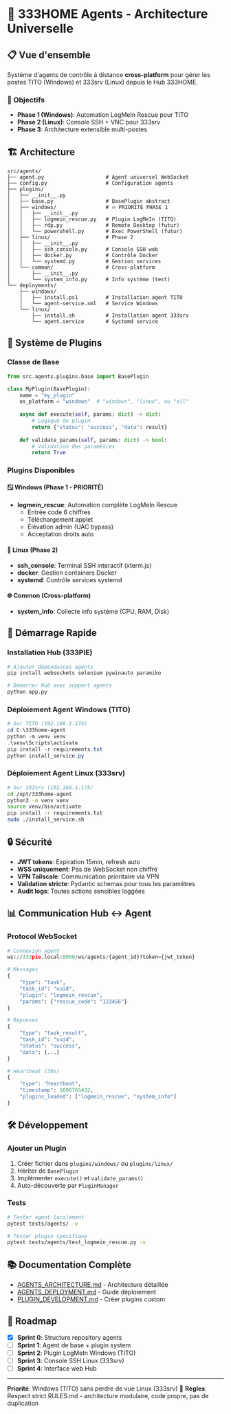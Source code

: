 # 🤖 333HOME Agents - Architecture Universelle

## 📋 Vue d'ensemble

Système d'agents de contrôle à distance **cross-platform** pour gérer les postes TITO (Windows) et 333srv (Linux) depuis le Hub 333HOME.

### 🎯 Objectifs

- **Phase 1 (Windows)**: Automation LogMeIn Rescue pour TITO
- **Phase 2 (Linux)**: Console SSH + VNC pour 333srv  
- **Phase 3**: Architecture extensible multi-postes

## 🏗️ Architecture

```
src/agents/
├── agent.py                    # Agent universel WebSocket
├── config.py                   # Configuration agents
├── plugins/
│   ├── __init__.py
│   ├── base.py                 # BasePlugin abstract
│   ├── windows/                # 🔥 PRIORITÉ PHASE 1
│   │   ├── __init__.py
│   │   ├── logmein_rescue.py   # Plugin LogMeIn (TITO)
│   │   ├── rdp.py              # Remote Desktop (futur)
│   │   └── powershell.py       # Exec PowerShell (futur)
│   ├── linux/                  # Phase 2
│   │   ├── __init__.py
│   │   ├── ssh_console.py      # Console SSH web
│   │   ├── docker.py           # Contrôle Docker
│   │   └── systemd.py          # Gestion services
│   └── common/                 # Cross-platform
│       ├── __init__.py
│       └── system_info.py      # Info système (test)
└── deployments/
    ├── windows/
    │   ├── install.ps1         # Installation agent TITO
    │   └── agent-service.xml   # Service Windows
    └── linux/
        ├── install.sh          # Installation agent 333srv
        └── agent.service       # Systemd service
```

## 🔌 Système de Plugins

### Classe de Base

```python
from src.agents.plugins.base import BasePlugin

class MyPlugin(BasePlugin):
    name = "my_plugin"
    os_platform = "windows"  # "windows", "linux", ou "all"
    
    async def execute(self, params: dict) -> dict:
        # Logique du plugin
        return {"status": "success", "data": result}
    
    def validate_params(self, params: dict) -> bool:
        # Validation des paramètres
        return True
```

### Plugins Disponibles

#### 🪟 Windows (Phase 1 - PRIORITÉ)
- **logmein_rescue**: Automation complète LogMeIn Rescue
  - Entrée code 6 chiffres
  - Téléchargement applet
  - Élévation admin (UAC bypass)
  - Acceptation droits auto

#### 🐧 Linux (Phase 2)
- **ssh_console**: Terminal SSH interactif (xterm.js)
- **docker**: Gestion containers Docker
- **systemd**: Contrôle services systemd

#### 🌐 Common (Cross-platform)
- **system_info**: Collecte info système (CPU, RAM, Disk)

## 🚀 Démarrage Rapide

### Installation Hub (333PIE)

```bash
# Ajouter dépendances agents
pip install websockets selenium pywinauto paramiko

# Démarrer Hub avec support agents
python app.py
```

### Déploiement Agent Windows (TITO)

```powershell
# Sur TITO (192.168.1.174)
cd C:\333home-agent
python -m venv venv
.\venv\Scripts\activate
pip install -r requirements.txt
python install_service.py
```

### Déploiement Agent Linux (333srv)

```bash
# Sur 333srv (192.168.1.175)
cd /opt/333home-agent
python3 -m venv venv
source venv/bin/activate
pip install -r requirements.txt
sudo ./install_service.sh
```

## 🔒 Sécurité

- **JWT tokens**: Expiration 15min, refresh auto
- **WSS uniquement**: Pas de WebSocket non chiffré
- **VPN Tailscale**: Communication prioritaire via VPN
- **Validation stricte**: Pydantic schemas pour tous les paramètres
- **Audit logs**: Toutes actions sensibles loggées

## 📊 Communication Hub ↔ Agent

### Protocol WebSocket

```python
# Connexion agent
ws://333pie.local:8000/ws/agents/{agent_id}?token={jwt_token}

# Messages
{
    "type": "task",
    "task_id": "uuid",
    "plugin": "logmein_rescue",
    "params": {"rescue_code": "123456"}
}

# Réponses
{
    "type": "task_result",
    "task_id": "uuid",
    "status": "success",
    "data": {...}
}

# Heartbeat (30s)
{
    "type": "heartbeat",
    "timestamp": 1698765432,
    "plugins_loaded": ["logmein_rescue", "system_info"]
}
```

## 🛠️ Développement

### Ajouter un Plugin

1. Créer fichier dans `plugins/windows/` ou `plugins/linux/`
2. Hériter de `BasePlugin`
3. Implémenter `execute()` et `validate_params()`
4. Auto-découverte par `PluginManager`

### Tests

```bash
# Tester agent localement
pytest tests/agents/ -v

# Tester plugin spécifique
pytest tests/agents/test_logmein_rescue.py -v
```

## 📚 Documentation Complète

- [AGENTS_ARCHITECTURE.md](../../docs/AGENTS_ARCHITECTURE.md) - Architecture détaillée
- [AGENTS_DEPLOYMENT.md](../../docs/AGENTS_DEPLOYMENT.md) - Guide déploiement
- [PLUGIN_DEVELOPMENT.md](../../docs/PLUGIN_DEVELOPMENT.md) - Créer plugins custom

## 🎯 Roadmap

- [x] **Sprint 0**: Structure repository agents
- [ ] **Sprint 1**: Agent de base + plugin system
- [ ] **Sprint 2**: Plugin LogMeIn Windows (TITO)
- [ ] **Sprint 3**: Console SSH Linux (333srv)
- [ ] **Sprint 4**: Interface web Hub

---

**Priorité**: Windows (TITO) sans perdre de vue Linux (333srv) 🎯
**Règles**: Respect strict RULES.md - architecture modulaire, code propre, pas de duplication
